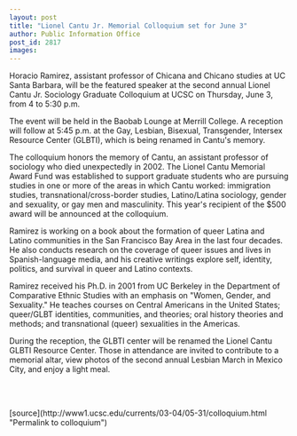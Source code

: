 ```yaml
---
layout: post
title: "Lionel Cantu Jr. Memorial Colloquium set for June 3"
author: Public Information Office
post_id: 2817
images:
---
```


<p>
  Horacio Ramirez, assistant professor of Chicana and Chicano studies at UC Santa Barbara, will be the featured speaker at the second annual Lionel Cantu Jr. Sociology Graduate Colloquium at UCSC on Thursday, June 3, from 4 to 5:30 p.m.<br>
</p>
<p>
  The event will be held in the Baobab Lounge at Merrill College. A reception will follow at 5:45 p.m. at the Gay, Lesbian, Bisexual, Transgender, Intersex Resource Center (GLBTI), which is being renamed in Cantu's memory.<br>
</p>
<p>
  The colloquium honors the memory of Cantu, an assistant professor of sociology who died unexpectedly in 2002. The Lionel Cantu Memorial Award Fund was established to support graduate students who are pursuing studies in one or more of the areas in which Cantu worked: immigration studies, transnational/cross-border studies, Latino/Latina sociology, gender and sexuality, or gay men and masculinity. This year's recipient of the $500 award will be announced at the colloquium.<br>
</p>
<p>
  Ramirez is working on a book about the formation of queer Latina and Latino communities in the San Francisco Bay Area in the last four decades. He also conducts research on the coverage of queer issues and lives in Spanish-language media, and his creative writings explore self, identity, politics, and survival in queer and Latino contexts.<br>
</p>
<p>
  Ramirez received his Ph.D. in 2001 from UC Berkeley in the Department of Comparative Ethnic Studies with an emphasis on "Women, Gender, and Sexuality." He teaches courses on Central Americans in the United States; queer/GLBT identities, communities, and theories; oral history theories and methods; and transnational (queer) sexualities in the Americas.<br>
</p>
<p>
  During the reception, the GLBTI center will be renamed the Lionel Cantu GLBTI Resource Center. Those in attendance are invited to contribute to a memorial altar, view photos of the second annual Lesbian March in Mexico City, and enjoy a light meal.
</p>
<p>
  <br>
  <br>
</p>
[source](http://www1.ucsc.edu/currents/03-04/05-31/colloquium.html "Permalink to colloquium")
